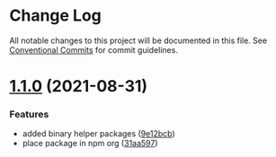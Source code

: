 # Change Log

All notable changes to this project will be documented in this file.
See [Conventional Commits](https://conventionalcommits.org) for commit guidelines.

# [1.1.0](https://github.com/oceanbit/hexhelpers/compare/v1.0.0...v1.1.0) (2021-08-31)


### Features

* added binary helper packages ([9e12bcb](https://github.com/oceanbit/hexhelpers/commit/9e12bcb272333f5f5466ae702ecbe2c989bf3393))
* place package in npm org ([31aa597](https://github.com/oceanbit/hexhelpers/commit/31aa59732e98204c20c11bb64a6f73ced11707bc))
